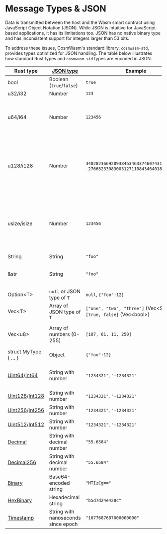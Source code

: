 # Message Types & JSON

Data is transmitted between the host and the Wasm smart contract using JavaScript
Object Notation (JSON). While JSON is intuitive for JavaScript-based
applications, it has its limitations too. JSON has no native binary
type and has inconsistent support for integers larger than 53 bits.

To address these issues, CosmWasm's standard library, `cosmwasm-std`, provides
types optimized for JSON handling. The table below illustrates how standard Rust
types and `cosmwasm_std` types are encoded in JSON.

| Rust type           | [JSON type][json-ref]                             | Example                                                                           | Note                                                                                                                                                                                                                                                                           |
| ------------------- | ----------------------------------------- | --------------------------------------------------------------------------------- | ------------------------------------------------------------------------------------------------------------------------------------------------------------------------------------------------------------------------------------------------------------------------------ |
| bool                | Boolean (`true`/`false`)                  | `true`                                                                            |                                                                                                                                                                                                                                                                                |
| u32/i32             | Number                                    | `123`                                                                             |                                                                                                                                                                                                                                                                                |
| u64/i64             | Number                                    | `123456`                                                                          | Fully supported in Rust and Go, partial support in other implementations (e.g., JavaScript, `jq`).                                                                                                                                                                             |
| u128/i128           | Number                                    | `340282366920938463463374607431768211455`, `-2766523308300312711084346401884294402` | Full support in Rust only. Previously serialized as a string in serde-json-wasm. For compatibility, switch to `Uint128` / `Int128`. See [Dev Note #4][dev-note-4].                                                                                                              |
| usize/isize         | Number                                    | `123456`                                                                          | Avoid using; different sizes in unit tests (64-bit) and Wasm (32-bit) can cause issues. May trigger float instructions preventing contract upload.                                                                                                                             |
| String              | String                                    | `"foo"`                                                                           |
| &str                | String                                    | `"foo"`                                                                           | Unsupported; message types must be owned (`DeserializeOwned`).                                                                                                                                                                                                                 |
| Option\<T\>         | `null` or JSON type of `T`                | `null`, `{"foo":12}`                                                              |                                                                                                                                                                                                                                                                                |
| Vec\<T\>            | Array of JSON type of `T`                 | `["one", "two", "three"]` (Vec\<String\>), `[true, false]` (Vec\<bool\>)          |
| Vec\<u8\>           | Array of numbers (0-255)                  | `[187, 61, 11, 250]`                                                              | Use discouraged; not as compact as possible. Prefer using `Binary`.                                                                                                                                                                                                           |
| struct MyType { … } | Object                                    | `{"foo":12}`                                                                      |                                                                                                                                                                                                                                                                                |
| [Uint64]/[Int64]    | String with number                        | `"1234321"`, `"-1234321"`                                                         | Supports full uint64/int64 range in all implementations.                                                                                                                                                                                                                       |
| [Uint128]/[Int128]  | String with number                        | `"1234321"`, `"-1234321"`                                                         |                                                                                                                                                                                                                                                                                |
| [Uint256]/[Int256]  | String with number                        | `"1234321"`, `"-1234321"`                                                         |                                                                                                                                                                                                                                                                                |
| [Uint512]/[Int512]  | String with number                        | `"1234321"`, `"-1234321"`                                                         |                                                                                                                                                                                                                                                                                |
| [Decimal]           | String with decimal number                | `"55.6584"`                                                                       |                                                                                                                                                                                                                                                                                |
| [Decimal256]        | String with decimal number                | `"55.6584"`                                                                       |                                                                                                                                                                                                                                                                                |
| [Binary]            | Base64-encoded string                     | `"MTIzCg=="`                                                                      |                                                                                                                                                                                                                                                                                |
| [HexBinary]         | Hexadecimal string                        | `"b5d7d24e428c"`                                                                  |                                                                                                                                                                                                                                                                                |
| [Timestamp]         | String with nanoseconds since epoch       | `"1677687687000000000"`                                                           |                                                                                                                                                                                                                                                                                |

[uint64]: https://docs.rs/cosmwasm-std/1.3.3/cosmwasm_std/struct.Uint64.html
[uint128]: https://docs.rs/cosmwasm-std/1.3.3/cosmwasm_std/struct.Uint128.html
[uint256]: https://docs.rs/cosmwasm-std/1.3.3/cosmwasm_std/struct.Uint256.html
[uint512]: https://docs.rs/cosmwasm-std/1.3.3/cosmwasm_std/struct.Uint512.html
[int64]: https://docs.rs/cosmwasm-std/1.3.3/cosmwasm_std/struct.Int64.html
[int128]: https://docs.rs/cosmwasm-std/1.3.3/cosmwasm_std/struct.Int128.html
[int256]: https://docs.rs/cosmwasm-std/1.3.3/cosmwasm_std/struct.Int256.html
[int512]: https://docs.rs/cosmwasm-std/1.3.3/cosmwasm_std/struct.Int512.html
[decimal]: https://docs.rs/cosmwasm-std/1.3.3/cosmwasm_std/struct.Decimal.html
[decimal256]:
  https://docs.rs/cosmwasm-std/1.3.3/cosmwasm_std/struct.Decimal256.html
[binary]: https://docs.rs/cosmwasm-std/1.3.3/cosmwasm_std/struct.Binary.html
[hexbinary]:
  https://docs.rs/cosmwasm-std/1.3.3/cosmwasm_std/struct.HexBinary.html
[timestamp]:
  https://docs.rs/cosmwasm-std/1.3.3/cosmwasm_std/struct.Timestamp.html
[dev-note-4]:
  https://medium.com/cosmwasm/dev-note-4-u128-i128-serialization-in-cosmwasm-90cb76784d44

[json-ref]: https://www.json.org/
